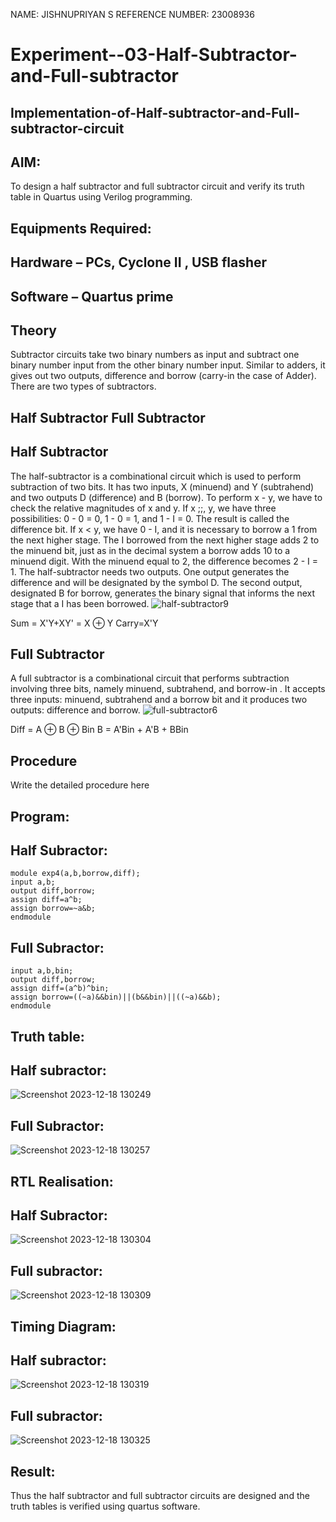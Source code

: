 NAME: JISHNUPRIYAN S
REFERENCE NUMBER: 23008936
# Experiment--03-Half-Subtractor-and-Full-subtractor
## Implementation-of-Half-subtractor-and-Full-subtractor-circuit
## AIM:
To design a half subtractor and full subtractor circuit and verify its truth table in Quartus using Verilog programming.

## Equipments Required:
## Hardware – PCs, Cyclone II , USB flasher
## Software – Quartus prime
## Theory
Subtractor circuits take two binary numbers as input and subtract one binary number input from the other binary number input. Similar to adders, it gives out two outputs, difference and borrow (carry-in the case of Adder). There are two types of subtractors.

## Half Subtractor Full Subtractor
## Half Subtractor
The half-subtractor is a combinational circuit which is used to perform subtraction of two bits. It has two inputs, X (minuend) and Y (subtrahend) and two outputs D (difference) and B (borrow). To perform x - y, we have to check the relative magnitudes of x and y. If x ;;, y, we have three possibilities: 0 - 0 = 0, 1 - 0 = 1, and 1 - I = 0. The result is called the difference bit. If x < y, we have 0 - I, and it is necessary to borrow a 1 from the next higher stage. The I borrowed from the next higher stage adds 2 to the minuend bit, just as in the decimal system a borrow adds 10 to a minuend digit. With the minuend equal to 2, the difference becomes 2 - I = 1. The half-subtractor needs two outputs. One output generates the difference and will be designated by the symbol D. The second output, designated B for borrow, generates the binary signal that informs the next stage that a I has been borrowed.
![half-subtractor9](https://user-images.githubusercontent.com/36288975/166112538-58c3bc7c-ee5d-4e6a-ac8d-8e8328efe27a.png)


Sum = X'Y+XY' = X ⊕ Y
Carry=X'Y

## Full Subtractor
A full subtractor is a combinational circuit that performs subtraction involving three bits, namely minuend, subtrahend, and borrow-in . It accepts three inputs: minuend, subtrahend and a borrow bit and it produces two outputs: difference and borrow. 
![full-subtractor6](https://user-images.githubusercontent.com/36288975/166112541-24c68359-3de8-4674-ae22-8272ffc385ed.png)


Diff = A ⊕ B ⊕ Bin B = A'Bin + A'B + BBin

## Procedure



Write the detailed procedure here 


## Program:
## Half Subractor:
```
module exp4(a,b,borrow,diff);
input a,b;
output diff,borrow;
assign diff=a^b;
assign borrow=~a&b;
endmodule
```
## Full Subractor:
```module exp4(a,b,bin,borrow,diff);
input a,b,bin;
output diff,borrow;
assign diff=(a^b)^bin;
assign borrow=((~a)&&bin)||(b&&bin)||((~a)&&b);
endmodule
```

## Truth table:

## Half subractor:
![Screenshot 2023-12-18 130249](https://github.com/jishnusankaran/Experiment--03-Half-Subtractor-and-Full-subtractor/assets/144979369/83456981-b6d4-4e71-a0cc-4dcce4ade2c9)


## Full Subractor:

![Screenshot 2023-12-18 130257](https://github.com/jishnusankaran/Experiment--03-Half-Subtractor-and-Full-subtractor/assets/144979369/75ef84cd-d80c-49db-8116-abb1dc111393)

## RTL Realisation:

## Half Subractor:

![Screenshot 2023-12-18 130304](https://github.com/jishnusankaran/Experiment--03-Half-Subtractor-and-Full-subtractor/assets/144979369/b902488f-eefc-4560-a35b-510dc4e44918)

## Full subractor:

![Screenshot 2023-12-18 130309](https://github.com/jishnusankaran/Experiment--03-Half-Subtractor-and-Full-subtractor/assets/144979369/13bbe139-a68d-4afc-8ce8-aa6902110ca6)

## Timing Diagram:
## Half subractor:

![Screenshot 2023-12-18 130319](https://github.com/jishnusankaran/Experiment--03-Half-Subtractor-and-Full-subtractor/assets/144979369/57e394ff-e7a5-44a0-b775-138f20dd378b)
## Full subractor:

![Screenshot 2023-12-18 130325](https://github.com/jishnusankaran/Experiment--03-Half-Subtractor-and-Full-subtractor/assets/144979369/434df7b9-7c32-46cd-a82c-e434ce153fc7)

## Result:
Thus the half subtractor and full subtractor circuits are designed and the truth tables is verified using quartus software.
